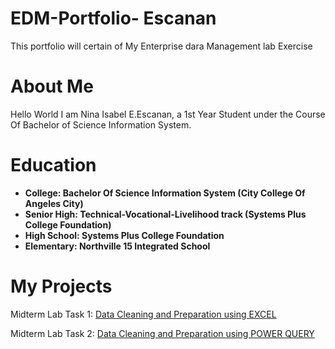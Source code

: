 # EDM-Portfolio- Escanan
This portfolio  will certain of My Enterprise dara Management lab Exercise

# About Me
Hello World I am Nina Isabel E.Escanan, a 1st Year Student under the Course Of Bachelor of Science Information System.

# Education
- **College: Bachelor Of Science Information System (City College Of Angeles City)**
- **Senior High: Technical-Vocational-Livelihood track (Systems Plus College Foundation)**
- **High School: Systems Plus College Foundation**
- **Elementary: Northville 15 Integrated School**

# My Projects
Midterm Lab Task 1: [Data Cleaning and Preparation using EXCEL](https://github.com/ninabel2005/Escanan/tree/24855431b700069e5d11c7a7e647cc33d76f2622/Midterm1)

Midterm Lab Task 2: [Data Cleaning and Preparation using POWER QUERY]()
